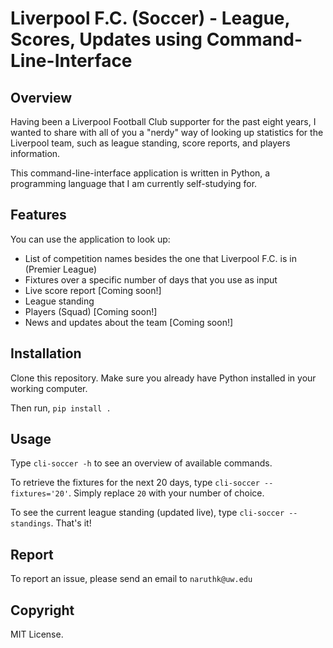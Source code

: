 # Liverpool F.C. (Soccer) - League, Scores, Updates using Command-Line-Interface

## Overview
Having been a Liverpool Football Club supporter for the past eight years, I wanted to share with all of you a "nerdy" way of looking up statistics for the Liverpool team, such as league standing, score reports, and players information. 

This command-line-interface application is written in Python, a programming language that I am currently self-studying for.

## Features

You can use the application to look up:
- List of competition names besides the one that Liverpool F.C. is in (Premier League)
- Fixtures over a specific number of days that you use as input
- Live score report [Coming soon!]
- League standing
- Players (Squad) [Coming soon!]
- News and updates about the team [Coming soon!]

## Installation

Clone this repository. Make sure you already have Python installed in your working computer. 

Then run, `pip install .`

## Usage

Type `cli-soccer -h` to see an overview of available commands.

To retrieve the fixtures for the next 20 days, type `cli-soccer --fixtures='20'`. Simply replace `20` with your number of choice.

To see the current league standing (updated live), type `cli-soccer --standings`. That's it!
## Report

To report an issue, please send an email to `naruthk@uw.edu`

## Copyright

MIT License. 